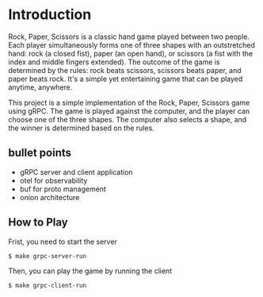 # Introduction

Rock, Paper, Scissors is a classic hand game played between two people. Each player simultaneously forms one of three shapes with an outstretched hand: rock (a closed fist), paper (an open hand), or scissors (a fist with the index and middle fingers extended). The outcome of the game is determined by the rules: rock beats scissors, scissors beats paper, and paper beats rock. It's a simple yet entertaining game that can be played anytime, anywhere.

This project is a simple implementation of the Rock, Paper, Scissors game using gRPC. The game is played against the computer, and the player can choose one of the three shapes. The computer also selects a shape, and the winner is determined based on the rules.

## bullet points

- gRPC server and client application
- otel for observability
- buf for proto management
- onion architecture

## How to Play

Frist, you need to start the server

```shell
$ make grpc-server-run
```

Then, you can play the game by running the client

```shell
$ make grpc-client-run
```
